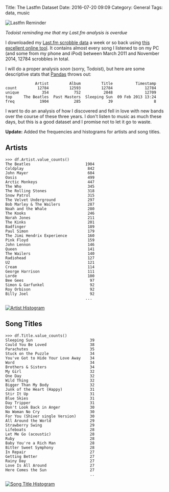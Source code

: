 Title: The Lastfm Dataset
Date: 2016-07-20 09:09
Category: General
Tags: data, music

![Lastfm Reminder]({filename}/images/todoist-lastfm.png)

*Todoist reminding me that my Last.fm analysis is overdue*

I downloaded my [Last.fm scrobble data](http://www.last.fm/user/JanithL) a week
or so back using [this excellent online tool](https://benjaminbenben.com/lastfm-to-csv/). 
It contains almost every song I listened to on my PC (and some from my phone 
and iPod) between March 2011 and November 2014, 12784 scrobbles in total.

I will do a proper analysis *soon* (sorry, Todoist), but here are some 
descriptive stats that [Pandas](http://pandas.pydata.org/pandas-docs/stable/) 
throws out:

```
             Artist         Album         Title          Timestamp
count         12784         12593         12784              12784
unique          354           752          2048              12709
top     The Beatles  Past Masters  Sleeping Sun  09 Feb 2013 13:24
freq           1904           285            39                  8
```

I want to do an analysis of how I discovered and fell in love with new bands 
over the course of these three years. I don't listen to music as much these 
days, but this is a good dataset and I promise not to let it go to waste.

**Update:** Added the frequencies and histograms for artists and song titles.

Artists
-------

```
>>> df.Artist.value_counts()
The Beatles                        1904
Coldplay                            842
John Mayer                          604
Oasis                               499
Arctic Monkeys                      447
The Who                             345
The Rolling Stones                  318
Snow Patrol                         315
The Velvet Underground              297
Bob Marley & The Wailers            287
Noah and the Whale                  280
The Kooks                           246
Norah Jones                         211
The Kinks                           201
Badfinger                           189
Paul Simon                          179
The Jimi Hendrix Experience         160
Pink Floyd                          159
John Lennon                         146
Queen                               141
The Wailers                         140
Radiohead                           127
U2                                  121
Cream                               114
George Harrison                     111
Lorde                               100
Bee Gees                             97
Simon & Garfunkel                    92
Roy Orbison                          92
Billy Joel                           92
                                   ... 
```

[![Artist Histogram]({filename}/images/artist-histogram.png)](https://janithl.github.io/images/artist-histogram.png)

Song Titles
-----------

```
>>> df.Title.value_counts()
Sleeping Sun                         39
Could You Be Loved                   38
Parachutes                           35
Stuck on the Puzzle                  34
You've Got to Hide Your Love Away    34
Word                                 34
Brothers & Sisters                   34
My Girl                              32
One Day                              32
Wild Thing                           32
Bigger Than My Body                  32
Junk of the Heart (Happy)            31
Stir It Up                           31
Blue Skies                           31
Day Tripper                          31
Don't Look Back in Anger             30
No Woman No Cry                      30
For You (Shiver single Version)      30
All Around the World                 29
Strawberry Swing                     29
Lifeboats                            28
Let Me Go (acoustic)                 28
Ruby                                 28
Baby You're a Rich Man               28
Bitter Sweet Symphony                28
In Repair                            27
Getting Better                       27
Rainy Day                            27
Love Is All Around                   27
Here Comes the Sun                   27
                                     ..
```

[![Song Title Histogram]({filename}/images/song-title-histogram.png)](https://janithl.github.io/images/song-title-histogram.png)